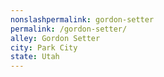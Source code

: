 ```yaml
---
﻿nonslashpermalink: gordon-setter
permalink: /gordon-setter/
alley: Gordon Setter
city: Park City
state: Utah
---
```

